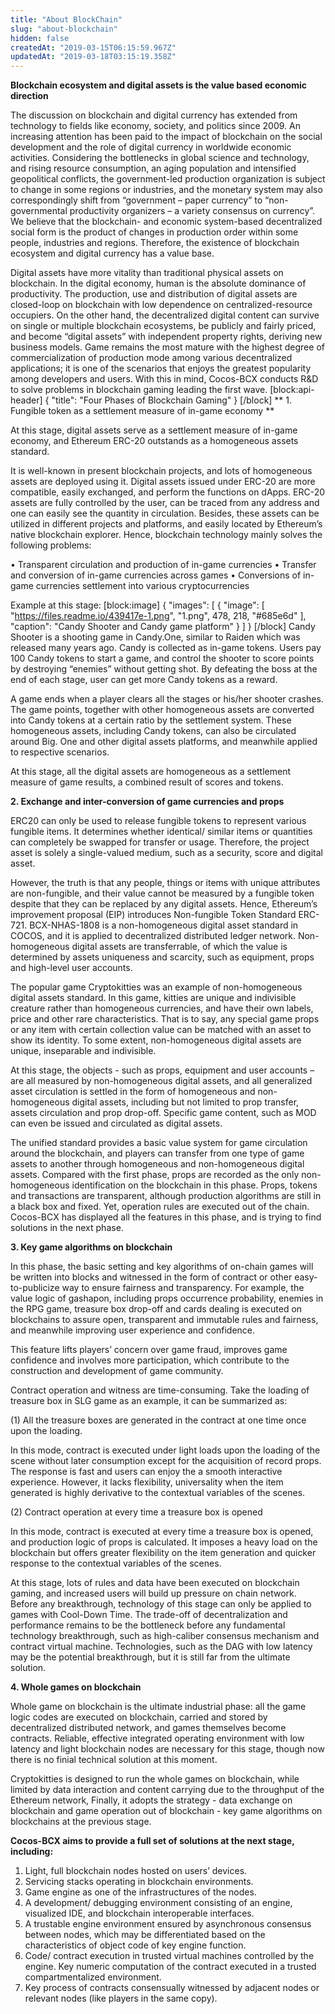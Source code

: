 ```yaml
---
title: "About BlockChain"
slug: "about-blockchain"
hidden: false
createdAt: "2019-03-15T06:15:59.967Z"
updatedAt: "2019-03-18T03:15:19.358Z"
---
```

**Blockchain ecosystem and digital assets is the value based economic direction**

The discussion on blockchain and digital currency has extended from technology to fields like economy, society, and politics since 2009. An increasing attention has been paid to the impact of blockchain on the social development and the role of digital currency in worldwide economic activities. Considering the bottlenecks in global science and technology, and rising resource consumption, an aging population and intensified geopolitical conflicts, the government-led production organization is subject to change in some regions or industries, and the monetary system may also correspondingly shift from “government – paper currency” to “non-governmental productivity organizers – a variety consensus on currency”. We believe that the blockchain- and economic system-based decentralized social form is the product of changes in production order within some people, industries and regions. Therefore, the existence of blockchain ecosystem and digital currency has a value base.

Digital assets have more vitality than traditional physical assets on blockchain. In the digital economy, human is the absolute dominance of productivity. The production, use and distribution of digital assets are closed-loop on blockchain with low dependence on centralized-resource occupiers. On the other hand, the decentralized digital content can survive on single or multiple blockchain ecosystems, be publicly and fairly priced, and become “digital assets” with independent property rights, deriving new business models. Game remains the most mature with the highest degree of commercialization of production mode among various decentralized applications; it is one of the scenarios that enjoys the greatest popularity among developers and users. With this in mind, Cocos-BCX conducts R&D to solve problems in blockchain gaming leading the first wave. 
[block:api-header]
{
  "title": "Four Phases of Blockchain Gaming"
}
[/block]
** 1. Fungible token as a settlement measure of in-game economy ** 

At this stage, digital assets serve as a settlement measure of in-game economy, and Ethereum ERC-20 outstands as a homogeneous assets standard. 

It is well-known in present blockchain projects, and lots of homogeneous assets are deployed using it. Digital assets issued under ERC-20 are more compatible, easily exchanged, and perform the functions on dApps. ERC-20 assets are fully controlled by the user, can be traced from any address and one can easily see the quantity in circulation. Besides, these assets can be utilized in different projects and platforms, and easily located by Ethereum’s native blockchain explorer. Hence, blockchain technology mainly solves the following problems: 

•  Transparent circulation and production of in-game currencies
•  Transfer and conversion of in-game currencies across games
•  Conversions of in-game currencies settlement into various cryptocurrencies

Example at this stage:
[block:image]
{
  "images": [
    {
      "image": [
        "https://files.readme.io/439417e-1.png",
        "1.png",
        478,
        218,
        "#685e6d"
      ],
      "caption": "Candy Shooter and Candy game platform"
    }
  ]
}
[/block]
Candy Shooter is a shooting game in Candy.One, similar to Raiden which was released many years ago. Candy is collected as in-game tokens. Users pay 100 Candy tokens to start a game, and control the shooter to score points by destroying “enemies” without getting shot. By defeating the boss at the end of each stage, user can get more Candy tokens as a reward.

A game ends when a player clears all the stages or his/her shooter crashes. The game points, together with other homogeneous assets are converted into Candy tokens at a certain ratio by the settlement system. These homogeneous assets, including Candy tokens, can also be circulated around Big. One and other digital assets platforms, and meanwhile applied to respective scenarios.

At this stage, all the digital assets are homogeneous as a settlement measure of game results, a combined result of scores and tokens.

**2. Exchange and inter-conversion of game currencies and props** 

ERC20 can only be used to release fungible tokens to represent various fungible items. It determines whether identical/ similar items or quantities can completely be swapped for transfer or usage. Therefore, the project asset is solely a single-valued medium, such as a security, score and digital asset. 

However, the truth is that any people, things or items with unique attributes are non-fungible, and their value cannot be measured by a fungible token despite that they can be replaced by any digital assets. Hence, Ethereum’s improvement proposal (EIP) introduces Non-fungible Token Standard ERC-721. BCX-NHAS-1808 is a non-homogeneous digital asset standard in COCOS, and it is applied to decentralized distributed ledger network. Non-homogeneous digital assets are transferrable, of which the value is determined by assets uniqueness and scarcity, such as equipment, props and high-level user accounts.

The popular game Cryptokitties was an example of non-homogeneous digital assets standard. In this game, kitties are unique and indivisible creature rather than homogeneous currencies, and have their own labels, price and other rare characteristics. That is to say, any special game props or any item with certain collection value can be matched with an asset to show its identity. To some extent, non-homogeneous digital assets are unique, inseparable and indivisible.

At this stage, the objects - such as props, equipment and user accounts – are all measured by non-homogeneous digital assets, and all generalized asset circulation is settled in the form of homogeneous and non-homogeneous digital assets, including but not limited to prop transfer, assets circulation and prop drop-off. Specific game content, such as MOD can even be issued and circulated as digital assets.

The unified standard provides a basic value system for game circulation around the blockchain, and players can transfer from one type of game assets to another through homogeneous and non-homogeneous digital assets. Compared with the first phase, props are recorded as the only non-homogeneous identification on the blockchain in this phase. Props, tokens and transactions are transparent, although production algorithms are still in a black box and fixed. Yet, operation rules are executed out of the chain. Cocos-BCX has displayed all the features in this phase, and is trying to find solutions in the next phase. 

**3. Key game algorithms on blockchain** 

In this phase, the basic setting and key algorithms of on-chain games will be written into blocks and witnessed in the form of contract or other easy-to-publicize way to ensure fairness and transparency. For example, the value logic of gashapon, including props occurrence probability, enemies in the RPG game, treasure box drop-off and cards dealing is executed on blockchains to assure open, transparent and immutable rules and fairness, and meanwhile improving user experience and confidence. 

This feature lifts players’ concern over game fraud, improves game confidence and involves more participation, which contribute to the construction and development of game community.

Contract operation and witness are time-consuming. Take the loading of treasure box in SLG game as an example, it can be summarized as:

(1) All the treasure boxes are generated in the contract at one time once upon the loading.

In this mode, contract is executed under light loads upon the loading of the scene without later consumption except for the acquisition of record props. The response is fast and users can enjoy the a smooth interactive experience. However, it lacks flexibility, universality when the item generated is highly derivative to the contextual variables of the scenes.

(2) Contract operation at every time a treasure box is opened

In this mode, contract is executed at every time a treasure box is opened, and production logic of props is calculated. It imposes a heavy load on the blockchain but offers greater flexibility on the item generation and quicker response to the contextual variables of the scenes.

At this stage, lots of rules and data have been executed on blockchain gaming, and increased users will build up pressure on chain network. Before any breakthrough, technology of this stage can only be applied to games with Cool-Down Time. The trade-off of decentralization and performance remains to be the bottleneck before any fundamental technology breakthrough, such as high-caliber consensus mechanism and contract virtual machine. Technologies, such as the DAG with low latency may be the potential breakthrough, but it is still far from the ultimate solution.

**4. Whole games on blockchain**

Whole game on blockchain is the ultimate industrial phase: all the game logic codes are executed on blockchain, carried and stored by decentralized distributed network, and games themselves become contracts. Reliable, effective integrated operating environment with low latency and light blockchain nodes are necessary for this stage, though now there is no finial technical solution at this moment.

Cryptokitties is designed to run the whole games on blockchain, while limited by data interaction and content carrying due to the throughput of the Ethereum network, Finally, it adopts the strategy - data exchange on blockchain and game operation out of blockchain - key game algorithms on blockchains at the previous stage. 

**Cocos-BCX aims to provide a full set of solutions at the next stage, including:**

1. Light, full blockchain nodes hosted on users’ devices.
2. Servicing stacks operating in blockchain environments.
3. Game engine as one of the infrastructures of the nodes.
4. A development/ debugging environment consisting of an engine, visualized IDE, and blockchain interoperable interfaces.
5. A trustable engine environment ensured by asynchronous consensus between nodes, which may be differentiated based on the characteristics of object code of key engine function.
6. Code/ contract execution in trusted virtual machines controlled by the engine. Key numeric computation of the contract executed in a trusted compartmentalized environment.
7. Key process of contracts consensually witnessed by adjacent nodes or relevant nodes (like players in the same copy).
